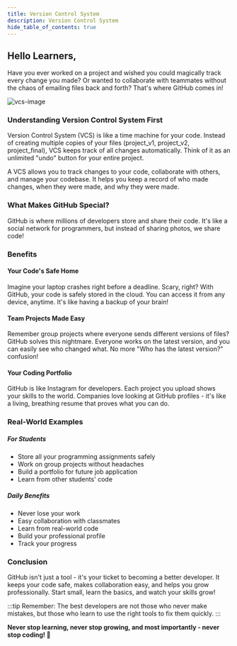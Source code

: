 ```yaml
---
title: Version Control System
description: Version Control System
hide_table_of_contents: true
---
```


## Hello Learners,

Have you ever worked on a project and wished you could magically track every change you made? Or wanted to collaborate with teammates without the chaos of emailing files back and forth? That's where GitHub comes in!

![vcs-image](https://bucket.roadtocode.org/ADB-JAN-25/ADB-Assignment-4/itspinki05@gmail.com/1737696166391-Designer.png)

### Understanding Version Control System First

Version Control System (VCS) is like a time machine for your code. Instead of creating multiple copies of your files (project_v1, project_v2, project_final), VCS keeps track of all changes automatically. Think of it as an unlimited "undo" button for your entire project.

A VCS allows you to track changes to your code, collaborate with others, and manage your codebase. It helps you keep a record of who made changes, when they were made, and why they were made.

### What Makes GitHub Special?

GitHub is where millions of developers store and share their code. It's like a social network for programmers, but instead of sharing photos, we share code!

### Benefits

#### Your Code's Safe Home

Imagine your laptop crashes right before a deadline. Scary, right? With GitHub, your code is safely stored in the cloud. You can access it from any device, anytime. It's like having a backup of your brain!

#### Team Projects Made Easy

Remember group projects where everyone sends different versions of files? GitHub solves this nightmare. Everyone works on the latest version, and you can easily see who changed what. No more "Who has the latest version?" confusion!

#### Your Coding Portfolio

GitHub is like Instagram for developers. Each project you upload shows your skills to the world. Companies love looking at GitHub profiles - it's like a living, breathing resume that proves what you can do.

### Real-World Examples

##### For Students

- Store all your programming assignments safely
- Work on group projects without headaches
- Build a portfolio for future job application
- Learn from other students' code

##### Daily Benefits

- Never lose your work
- Easy collaboration with classmates
- Learn from real-world code
- Build your professional profile
- Track your progress

### Conclusion

GitHub isn't just a tool - it's your ticket to becoming a better developer. It keeps your code safe, makes collaboration easy, and helps you grow professionally. Start small, learn the basics, and watch your skills grow!

:::tip
Remember: The best developers are not those who never make mistakes, but those who learn to use the right tools to fix them quickly.
:::

**Never stop learning, never stop growing, and most importantly - never stop coding! 🚀**
